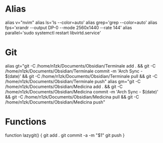 # Alias
alias v="nvim"
alias ls='ls --color=auto'
alias grep='grep --color=auto'
alias fps='xrandr --output DP-0 --mode 2560x1440 --rate 144'
alias parallel='sudo systemctl restart libvirtd.service'

# Git
alias gt="git -C /home/n1zk/Documents/Obsidian/Terminale add . && git -C /home/n1zk/Documents/Obsidian/Terminale commit -m 'Arch Sync - $(date)' && git -C /home/n1zk/Documents/Obsidian/Terminale pull && git -C /home/n1zk/Documents/Obsidian/Terminale push"
alias gm="git -C /home/n1zk/Documents/Obsidian/Medicina add . && git -C /home/n1zk/Documents/Obsidian/Medicina commit -m 'Arch Sync - $(date)' && git -C /home/n1zk/Documents/Obsidian/Medicina pull && git -C /home/n1zk/Documents/Obsidian/Medicina push"

# Functions
function lazygit() {
    git add .
    git commit -a -m "$1"
    git push
}
